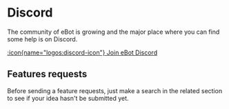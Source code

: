 # Discord

The community of eBot is growing and the major place where you can find some help is on Discord.

[:icon{name="logos:discord-icon"} Join eBot Discord](https://discord.gg/mcEwFhpWpD)

## Features requests

Before sending a feature requests, just make a search in the related section to see if your idea hasn't be submitted yet.
